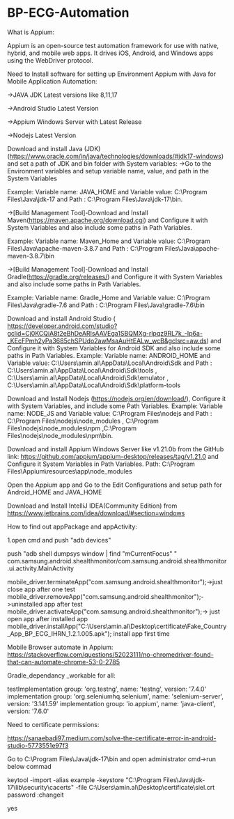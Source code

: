 # BP-ECG-Automation
What is Appium:

Appium is an open-source test automation framework for use with native, hybrid, and mobile web apps. It drives iOS, Android, and Windows apps using the WebDriver protocol.

Need to Install software for setting up Environment Appium with Java for Mobile Application Automation:

→JAVA JDK Latest versions like 8,11,17

→Android Studio Latest Version

→Appium Windows Server with Latest Release

→Nodejs Latest Version

Download and install Java (JDK) (https://www.oracle.com/in/java/technologies/downloads/#jdk17-windows) and set a path of JDK and bin folder with System variables:
→Go to the Environment variables and setup variable name, value, and path in the System Variables

Example: Variable name: JAVA_HOME and Variable value: C:\Program Files\Java\jdk-17 and Path : C:\Program Files\Java\jdk-17\bin.

->[Build Management Tool]-Download and Install Maven(https://maven.apache.org/download.cgi) and Configure it with System Variables and also include some paths in Path Variables.

Example: Variable name: Maven_Home and Variable value: C:\Program Files\Java\apache-maven-3.8.7 and Path : C:\Program Files\Java\apache-maven-3.8.7\bin

->[Build Management Tool]-Download and Install Gradle(https://gradle.org/releases/) and Configure it with System Variables and also include some paths in Path Variables.

Example: Variable name: Gradle_Home and Variable value: C:\Program Files\Java\gradle-7.6 and Path : C:\Program Files\Java\gradle-7.6\bin

Download and install Android Studio ( https://developer.android.com/studio?gclid=Cj0KCQiA8t2eBhDeARIsAAVEga1SBQMXg-rlpqz9RL7k_-Ip6a-_KEcFPmh2yPa3685chSPUdo2awMsaAuHtEALw_wcB&gclsrc=aw.ds) and Configure it with System Variables for Android SDK and also include some paths in Path Variables.
Example: Variable name: ANDROID_HOME and Variable value: C:\Users\amin.al\AppData\Local\Android\Sdk and Path : C:\Users\amin.al\AppData\Local\Android\Sdk\tools , C:\Users\amin.al\AppData\Local\Android\Sdk\emulator , C:\Users\amin.al\AppData\Local\Android\Sdk\platform-tools

Download and Install Nodejs (https://nodejs.org/en/download/), Configure it with System Variables, and include some Path Variables.
Example: Variable name: NODE_JS and Variable value: C:\Program Files\nodejs and Path : C:\Program Files\nodejs\node_modules , C:\Program Files\nodejs\node_modules\npm ,C:\Program Files\nodejs\node_modules\npm\bin.

Download and install Appium Windows Server like v1.21.0b from the GitHub link: https://github.com/appium/appium-desktop/releases/tag/v1.21.0 and Configure it System Variables in Path Variables.
Path: C:\Program Files\Appium\resources\app\node_modules

Open the Appium app and Go to the Edit Configurations and setup path for Android_HOME and JAVA_HOME

Download and Install IntelliJ IDEA(Community Edition) from https://www.jetbrains.com/idea/download/#section=windows

How to find out appPackage and appActivity:

1.open cmd and push "adb devices"

push "adb shell dumpsys window | find "mCurrentFocus" "
com.samsung.android.shealthmonitor/com.samsung.android.shealthmonitor.ui.activity.MainActivity

mobile_driver.terminateApp("com.samsung.android.shealthmonitor");->just close app after one test mobile_driver.removeApp("com.samsung.android.shealthmonitor");->uninstalled app after test mobile_driver.activateApp("com.samsung.android.shealthmonitor");-> just open app after installed app mobile_driver.installApp("C:\Users\amin.al\Desktop\certificate\Fake_Country_App_BP_ECG_IHRN_1.2.1.005.apk"); install app first time

Mobile Browser automate in Appium: https://stackoverflow.com/questions/52023111/no-chromedriver-found-that-can-automate-chrome-53-0-2785

Gradle_dependancy _workable for all:

testImplementation group: 'org.testng', name: 'testng', version: '7.4.0' implementation group: 'org.seleniumhq.selenium', name: 'selenium-server', version: '3.141.59' implementation group: 'io.appium', name: 'java-client', version: '7.6.0'

Need to certificate permissions:

https://sanaebadi97.medium.com/solve-the-certificate-error-in-android-studio-5773551e97f3

Go to C:\Program Files\Java\jdk-17\bin and open administrator cmd→run below commad

keytool -import -alias example -keystore "C:\Program Files\Java\jdk-17\lib\security\cacerts" -file C:\Users\amin.al\Desktop\certificate\siel.crt password :changeit

yes
